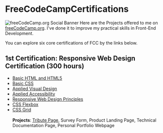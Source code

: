 # FreeCodeCampCertifications
![freeCodeCamp.org Social Banner](https://s3.amazonaws.com/freecodecamp/wide-social-banner.png)
Here are the Projects offered to me on [freeCodeCamp.org](https://www.freecodecamp.org). I've done it to improve my practical skills in Front-End Development.

You can explore six core certifications of FCC by the links below.

## 1st Certification: Responsive Web Design Certification (300 hours)
- [Basic HTML and HTML5](https://learn.freecodecamp.org/responsive-web-design/basic-html-and-html5)
- [Basic CSS](https://learn.freecodecamp.org/responsive-web-design/basic-css)
- [Applied Visual Design](https://learn.freecodecamp.org/responsive-web-design/applied-visual-design)
- [Applied Accessibility](https://learn.freecodecamp.org/responsive-web-design/applied-accessibility)
- [Responsive Web Design Principles](https://learn.freecodecamp.org/responsive-web-design/responsive-web-design-principles)
- [CSS Flexbox](https://learn.freecodecamp.org/responsive-web-design/css-flexbox)
- [CSS Grid](https://learn.freecodecamp.org/responsive-web-design/css-grid)
  <br />
  <br />
  **Projects**: [Tribute Page](), Survey Form, Product Landing Page, Technical Documentation Page, Personal Portfolio Webpage
